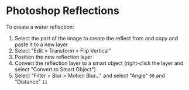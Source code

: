 # Photoshop Reflections

To create a water reflection:

1. Select the part of the image to create the reflect from and copy and paste it to a new layer
2. Select "Edit > Transform > Flip Vertical"
3. Position the new reflection layer
4. Convert the reflection layer to a smart object (right-click the layer and select "Convert to Smart Object")
5. Select "Filter > Blur > Motion Blur..." and select "Angle" `90` and "Distance" `11`
